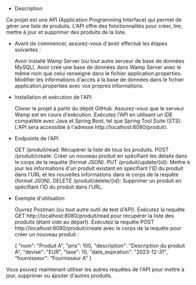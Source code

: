 * Description

Ce projet est une API (Application Programming Interface) qui permet de gérer une liste de produits. L'API offre des fonctionnalités pour créer, lire, mettre à jour et supprimer des produits de la liste.

* Avant de commencer, assurez-vous d'avoir effectué les étapes suivantes :

    Avoir installé Wamp Server (ou tout autre serveur de base de données MySQL).
    Avoir créé une base de données dans Wamp Server avec le même nom que celui renseigné dans le fichier application.properties.
    Modifier les informations d'accès à la base de données dans le fichier application.properties avec vos propres informations.

* Installation et exécution de l'API

    Cloner le projet à partir du dépôt GitHub.
    Assurez-vous que le serveur Wamp est en cours d'exécution.
    Exécutez l'API en utilisant un IDE compatible avec Java et Spring Boot, tel que Spring Tool Suite (STS).
    L'API sera accessible à l'adresse http://localhost:8080/produit/.

* Endpoints de l'API

    GET /produit/read: Récupérer la liste de tous les produits.
    POST /produit/create: Créer un nouveau produit en spécifiant les détails dans le corps de la requête (format JSON).
    PUT /produit/update/{id}: Mettre à jour les informations d'un produit existant en spécifiant l'ID du produit dans l'URL et les nouvelles informations dans le corps de la requête (format JSON).
    DELETE /produit/delete/{id}: Supprimer un produit en spécifiant l'ID du produit dans l'URL.

* Exemple d'utilisation

    Ouvrez Postman (ou tout autre outil de test d'API).
    Exécutez la requête GET http://localhost:8080/produit/read pour récupérer la liste des produits (étant vide au départ).
    Exécutez la requête POST http://localhost:8080/produit/create avec le corps de la requête pour créer un nouveau produit :

    {
        "nom": "Produit A",
        "prix": 100,
        "description": "Description du produit A",
        "devise": "EUR",
        "taxe": 10,
        "date_expiration": "2023-12-31",
        "fournisseur": "Fournisseur A"
    }

Vous pouvez maintenant utiliser les autres requêtes de l'API pour mettre à jour, supprimer ou ajouter d'autres produits.
